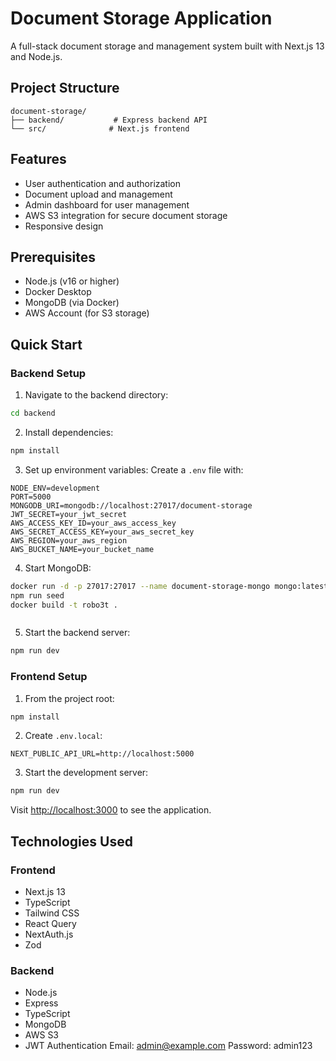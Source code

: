 # Document Storage Application

A full-stack document storage and management system built with Next.js 13 and Node.js.

## Project Structure

```
document-storage/
├── backend/           # Express backend API
└── src/              # Next.js frontend
```

## Features

- User authentication and authorization
- Document upload and management
- Admin dashboard for user management
- AWS S3 integration for secure document storage
- Responsive design

## Prerequisites

- Node.js (v16 or higher)
- Docker Desktop
- MongoDB (via Docker)
- AWS Account (for S3 storage)

## Quick Start

### Backend Setup

1. Navigate to the backend directory:
```bash
cd backend
```

2. Install dependencies:
```bash
npm install
```

3. Set up environment variables:
   Create a `.env` file with:
```env
NODE_ENV=development
PORT=5000
MONGODB_URI=mongodb://localhost:27017/document-storage
JWT_SECRET=your_jwt_secret
AWS_ACCESS_KEY_ID=your_aws_access_key
AWS_SECRET_ACCESS_KEY=your_aws_secret_key
AWS_REGION=your_aws_region
AWS_BUCKET_NAME=your_bucket_name
```

4. Start MongoDB:
```bash
docker run -d -p 27017:27017 --name document-storage-mongo mongo:latest
npm run seed
docker build -t robo3t .



```

5. Start the backend server:
```bash
npm run dev
```

### Frontend Setup

1. From the project root:
```bash
npm install
```

2. Create `.env.local`:
```env
NEXT_PUBLIC_API_URL=http://localhost:5000
```

3. Start the development server:
```bash
npm run dev
```

Visit [http://localhost:3000](http://localhost:3000) to see the application.

## Technologies Used

### Frontend
- Next.js 13
- TypeScript
- Tailwind CSS
- React Query
- NextAuth.js
- Zod

### Backend
- Node.js
- Express
- TypeScript
- MongoDB
- AWS S3
- JWT Authentication
Email: admin@example.com
Password: admin123
